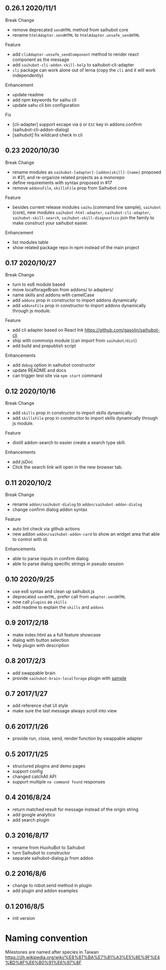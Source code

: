 ## 0.26.1 2020/11/1

Break Change
- remove deprecated `sendHTML` method from saihubot core
- rename `htmlAdapter.sendHTML` to `htmlAdapter.unsafe_sendHTML`

Feature
- add `cliAdapter.unsafe_sendComponent` method to render react component as the message
- add `saihubot-cli-addon-skill-help` to saihubot-cli-adapter
- `cli` package can work alone out of lerna (copy the `cli` and it will work independently)

Enhancement
- update readme
- add npm keywords for saihu cli
- update sahu cli bin configuration

Fix
- [cli-adapter] support excape via `Q` or `ESC` key in addons.confirm (saihubot-cli-addon-dialog)
- [saihubot] fix wildcard check in cli

## 0.23 2020/10/30

Break Change

- rename modules as `saihubot-[adapter]-[addon|skill]-[name]` proposed in #31, and re-organize related projects as a monorepo
- define requirements with syntax proposed in #17
- remove `addonsFile`, `skillsFile` prop from Saihubot core

Feature
- besides current release modules `saihu` (command line sample), `saihubot` (core), new modules `saihubot-html-adapter`, `saihubot-cli-adapter`, `saihubot-skill-search`, `saihubot-skill-diagnostics` join the family to make construct your saihubot easier.

Enhancement
- list modules table
- show related package repo in npm instead of the main project

## 0.17 2020/10/27

Break Change
* turn to es6 module based
* move localforageBrain from addons/ to adapters/
* name skills and addons with camelCase
* add `addons` prop in constructor to import addons dynamically
* add `addonsFile` prop in constructor to import addons dynamically through js module.

Feature
* add cli adapter based on React Ink https://github.com/gasolin/saihubot-cli
* ship with commonjs module (can import from `saihubot/dist`)
* add build and prepublish script

Enhancements
* add `debug` option in saihubot constructor
* update README and docs
* can trigger test site via `npm start` command

## 0.12 2020/10/16

Break Change
* add `skills` prop in constructor to import skills dynamically
* add `skillsFile` prop in constructor to import skills dynamically through js module.

Feature
* distill addon-search to easier create a search type skill.

Enhancements
* add jsDoc
* Click the search link will open in the new browser tab.

## 0.11 2020/10/2

Break Change
* rename `addon/saihubot-dialog` to `addon/saihubot-addon-dialog`
* change confirm dialog addon syntax

Feature
* auto lint check via github actions
* new addon `addon/saihubot-addon-card` to show an widget area that able to control with id.

Enhancements

* able to parse inputs in confirm dialog
* able to parse dialog specific strings in pseudo session

## 0.10 2020/9/25

* use es6 syntax and clean up saihubot.js
* deprecated `sendHTML`, prefer call from `adapter.sendHTML`
* now call `plugins` as `skills`
* add readme to explain the `skills` and `addons`

## 0.9 2017/2/18

* make index.html as a full feature showcase
* dialog with button selection
* help plugin with description

## 0.8 2017/2/3

* add swappable brain
* provide `saihubot-brain-localforage` plugin with [sample](http://gasolin.idv.tw/saihubot/samples/brain.html)

## 0.7 2017/1/27

* add reference chat UI style
* make sure the last message always scroll into view

## 0.6 2017/1/26

* provide run, close, send, render function by swappable adapter

## 0.5 2017/1/25

* structured plugins and demo pages
* support config
* changed catchAll API
* support multiple `no command found` responses

## 0.4 2016/8/24

* return matched result for message instead of the origin string
* add google analytics
* add search plugin

## 0.3 2016/8/17

* rename from HuohuBot to Saihubot
* turn Saihubot to constructor
* separate saihubot-dialog.js from addon

## 0.2 2016/8/6

* change to robot.send method in plugin
* add plugin and addon examples

## 0.1 2016/8/5

* init version


# Naming convention

Milestones are named after species in Taiwan https://zh.wikipedia.org/wiki/%E8%87%BA%E7%81%A3%E5%8E%9F%E4%BD%8F%E6%B0%91%E6%97%8F
